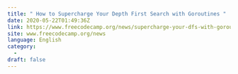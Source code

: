 ```yaml
---
title: " How to Supercharge Your Depth First Search with Goroutines "
date: 2020-05-22T01:49:36Z
link: https://www.freecodecamp.org/news/supercharge-your-dfs-with-goroutines/?utm_medium=RSS&utm_source=news.12bit.vn
site: www.freecodecamp.org/news
language: English
category:
  -   
draft: false
---
```

